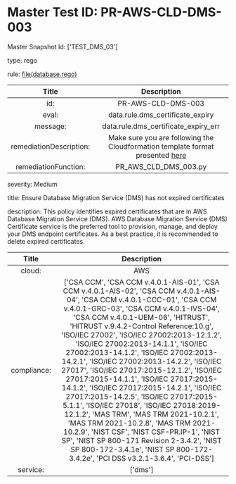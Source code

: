 



# Master Test ID: PR-AWS-CLD-DMS-003


Master Snapshot Id: ['TEST_DMS_03']

type: rego

rule: [file(database.rego)]  
  
  
  
  

|Title|Description|
| :---: | :---: |
|id: |PR-AWS-CLD-DMS-003|
|eval: |data.rule.dms_certificate_expiry|
|message: |data.rule.dms_certificate_expiry_err|
|remediationDescription: |Make sure you are following the Cloudformation template format presented <a href='https://docs.aws.amazon.com/cli/latest/reference/dms/describe-certificates.html' target='_blank'>here</a>|
|remediationFunction: |PR_AWS_CLD_DMS_003.py|


severity: Medium

title: Ensure Database Migration Service (DMS) has not expired certificates

description: This policy identifies expired certificates that are in AWS Database Migration Service (DMS). AWS Database Migration Service (DMS) Certificate service is the preferred tool to provision, manage, and deploy your DMS endpoint certificates. As a best practice, it is recommended to delete expired certificates.  
  
  

|Title|Description|
| :---: | :---: |
|cloud: |AWS|
|compliance: |['CSA CCM', 'CSA CCM v.4.0.1-AIS-01', 'CSA CCM v.4.0.1-AIS-02', 'CSA CCM v.4.0.1-AIS-04', 'CSA CCM v.4.0.1-CCC-01', 'CSA CCM v.4.0.1-GRC-03', 'CSA CCM v.4.0.1-IVS-04', 'CSA CCM v.4.0.1-UEM-06', 'HITRUST', 'HITRUST v.9.4.2-Control Reference:10.g', 'ISO/IEC 27002', 'ISO/IEC 27002:2013-12.1.2', 'ISO/IEC 27002:2013-14.1.1', 'ISO/IEC 27002:2013-14.1.2', 'ISO/IEC 27002:2013-14.2.1', 'ISO/IEC 27002:2013-14.2.2', 'ISO/IEC 27017', 'ISO/IEC 27017:2015-12.1.2', 'ISO/IEC 27017:2015-14.1.1', 'ISO/IEC 27017:2015-14.1.2', 'ISO/IEC 27017:2015-14.2.1', 'ISO/IEC 27017:2015-14.2.5', 'ISO/IEC 27017:2015-5.1.1', 'ISO/IEC 27018', 'ISO/IEC 27018:2019-12.1.2', 'MAS TRM', 'MAS TRM 2021-10.2.1', 'MAS TRM 2021-10.2.8', 'MAS TRM 2021-10.2.9', 'NIST CSF', 'NIST CSF-PR.IP-1', 'NIST SP', 'NIST SP 800-171 Revision 2-3.4.2', 'NIST SP 800-172-3.4.1e', 'NIST SP 800-172-3.4.2e', 'PCI DSS v3.2.1-3.6.4', 'PCI-DSS']|
|service: |['dms']|



[file(database.rego)]: https://github.com/prancer-io/prancer-compliance-test/tree/master/aws/cloud/database.rego
